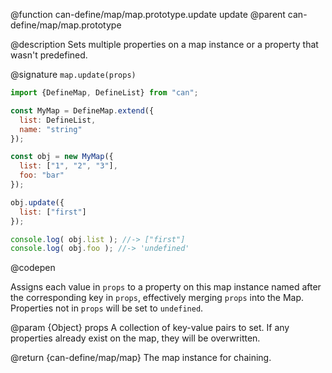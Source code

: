 @function can-define/map/map.prototype.update update
@parent can-define/map/map.prototype

@description Sets multiple properties on a map instance or a property that wasn't predefined.

@signature `map.update(props)`

  ```js
  import {DefineMap, DefineList} from "can";

  const MyMap = DefineMap.extend({
    list: DefineList,
    name: "string"
  });

  const obj = new MyMap({
    list: ["1", "2", "3"],
    foo: "bar"
  });

  obj.update({
    list: ["first"]
  });

  console.log( obj.list ); //-> ["first"]
  console.log( obj.foo ); //-> 'undefined'
  ```
  @codepen
 
  Assigns each value in `props` to a property on this map instance named after the
  corresponding key in `props`, effectively merging `props` into the Map.
  Properties not in `props` will be set to `undefined`.

  @param {Object} props A collection of key-value pairs to set.
  If any properties already exist on the map, they will be overwritten.

  @return {can-define/map/map} The map instance for chaining.
